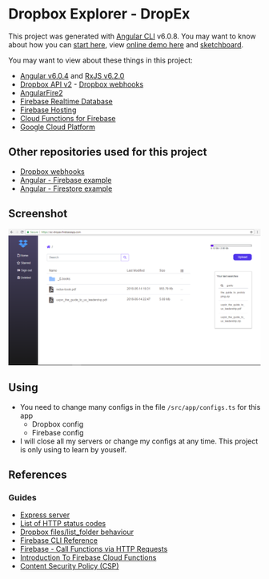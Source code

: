# Dropbox Explorer - DropEx
This project was generated with [Angular CLI](https://github.com/angular/angular-cli) v6.0.8. You may want to know about how you can [start here](ANGULAR.md), view [online demo here](https://ec-dropex.firebaseapp.com/) and [sketchboard](https://sketchboard.me/lA0SWJEBeaSJ#/).

You may want to view about these things in this project:
* [Angular v6.0.4](https://blog.angular.io/version-6-of-angular-now-available-cc56b0efa7a4)  and [RxJS v6.2.0](https://github.com/ReactiveX/rxjs/blob/master/MIGRATION.md)
* [Dropbox API v2](https://www.dropbox.com/developers) - [Dropbox webhooks](https://www.dropbox.com/developers/reference/webhooks)
* [AngularFire2](https://github.com/angular/angularfire2)
* [Firebase Realtime Database](https://firebase.google.com/docs/database/)
* [Firebase Hosting](https://firebase.google.com/docs/hosting/)
* [Cloud Functions for Firebase](https://firebase.google.com/docs/functions/)
* [Google Cloud Platform](https://cloud.google.com/)

## Other repositories used for this project
* [Dropbox webhooks](https://github.com/nguyenkhois/dropbox-webhooks)
* [Angular - Firebase example](https://github.com/nguyenkhois/angular-firebase-example)
* [Angular - Firestore example](https://github.com/nguyenkhois/angular-firestore-example)

## Screenshot
![Screenshot](src/assets/screenshot.png)

## Using
* You need to change many configs in the file `/src/app/configs.ts` for this app
   * Dropbox config
   * Firebase config
* I will close all my servers or change my configs at any time. This project is only using to learn by youself.

## References
### Guides
* [Express server](https://expressjs.com/en/4x/api.html)
* [List of HTTP status codes](https://en.wikipedia.org/wiki/List_of_HTTP_status_codes)
* [Dropbox files/list_folder behaviour](https://www.dropboxforum.com/t5/API-Support-Feedback/Dropbox-files-list-folder-behaviour/td-p/232948)
* [Firebase CLI Reference](https://firebase.google.com/docs/cli/)
* [Firebase - Call Functions via HTTP Requests](https://firebase.google.com/docs/functions/http-events#using_express_request_and_response_objects)
* [Introduction To Firebase Cloud Functions](https://medium.com/codingthesmartway-com-blog/introduction-to-firebase-cloud-functions-c220613f0ef)
* [Content Security Policy (CSP)](https://content-security-policy.com/)
